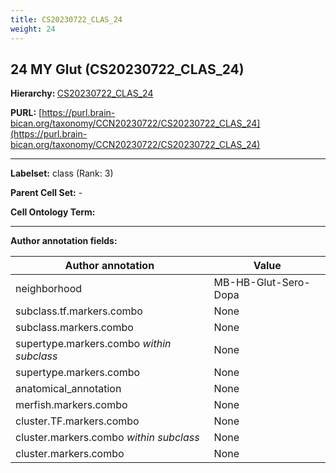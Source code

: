 ```yaml
---
title: CS20230722_CLAS_24
weight: 24
---
```

## 24 MY Glut (CS20230722_CLAS_24)
<b>Hierarchy: </b>
[CS20230722_CLAS_24](../CS20230722_CLAS_24)

**PURL:** [https://purl.brain-bican.org/taxonomy/CCN20230722/CS20230722_CLAS_24](https://purl.brain-bican.org/taxonomy/CCN20230722/CS20230722_CLAS_24)

---


**Labelset:** class (Rank: 3)

**Parent Cell Set:** -



**Cell Ontology Term:** 

[MARKER GENES.]: #


---

[TRANSFERRED ANNOTATIONS.]: #


[AUTHOR ANNOTATION FIELDS.]: #


**Author annotation fields:**

| Author annotation | Value |
|-------------------|-------|
|neighborhood|MB-HB-Glut-Sero-Dopa|
|subclass.tf.markers.combo|None|
|subclass.markers.combo|None|
|supertype.markers.combo _within subclass_|None|
|supertype.markers.combo|None|
|anatomical_annotation|None|
|merfish.markers.combo|None|
|cluster.TF.markers.combo|None|
|cluster.markers.combo _within subclass_|None|
|cluster.markers.combo|None|
